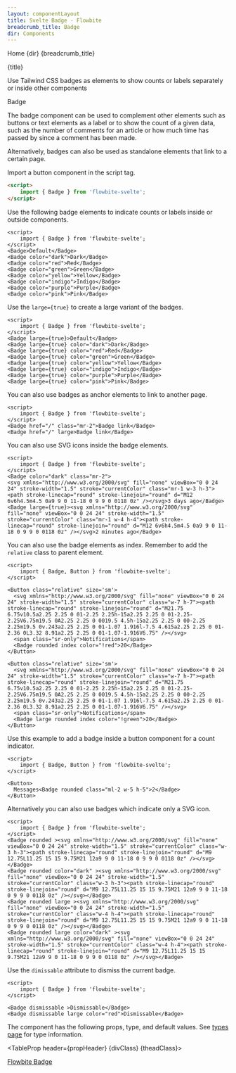 ```yaml
---
layout: componentLayout
title: Svelte Badge - Flowbite
breadcrumb_title: Badge
dir: Components
---
```


<script>
  import { Htwo, ExampleDiv, GitHubSource, CompoDescription, TableProp, TableDefaultRow} from '../utils'
  import { Breadcrumb, BreadcrumbItem, Heading, P, A } from '$lib'
  
  import { props as badgeProps } from '../props/Badge.json'
  // Props table
  let propHeader = ['Name', 'Type', 'Default']
	let divClass='w-full relative overflow-x-auto shadow-md sm:rounded-lg py-4'
  let theadClass ='text-xs text-gray-700 uppercase bg-gray-50 dark:bg-gray-700 dark:text-white'
</script>

<Breadcrumb class="pt-16 py-8">
  <BreadcrumbItem href="/" home >Home</BreadcrumbItem>
  <BreadcrumbItem>{dir}</BreadcrumbItem>
  <BreadcrumbItem>{breadcrumb_title}</BreadcrumbItem>
</Breadcrumb>

<Heading class="mb-2" tag="h1" customSize="text-3xl">{title}</Heading>

<CompoDescription>Use Tailwind CSS badges as elements to show counts or labels separately or inside other components</CompoDescription>

<ExampleDiv>
<GitHubSource href="badges/Badge.svelte">Badge</GitHubSource>
</ExampleDiv>

The badge component can be used to complement other elements such as buttons or text elements as a label or to show the count of a given data, such as the number of comments for an article or how much time has passed by since a comment has been made.

Alternatively, badges can also be used as standalone elements that link to a certain page.

<Htwo label="Setup" />

Import a button component in the script tag.

```html
<script>
	import { Badge } from 'flowbite-svelte';
</script>
```

<Htwo label="Default badge" />

Use the following badge elements to indicate counts or labels inside or outside components.

```svelte example class="flex gap-1" hideScript
<script>
	import { Badge } from 'flowbite-svelte';
</script>
<Badge>Default</Badge>
<Badge color="dark">Dark</Badge>
<Badge color="red">Red</Badge>
<Badge color="green">Green</Badge>
<Badge color="yellow">Yellow</Badge>
<Badge color="indigo">Indigo</Badge>
<Badge color="purple">Purple</Badge>
<Badge color="pink">Pink</Badge>
```

<Htwo label="Large badges" />

Use the `large={true}` to create a large variant of the badges.

```svelte example class="flex gap-1" hideScript
<script>
	import { Badge } from 'flowbite-svelte';
</script>
<Badge large={true}>Default</Badge>
<Badge large={true} color="dark">Dark</Badge>
<Badge large={true} color="red">Red</Badge>
<Badge large={true} color="green">Green</Badge>
<Badge large={true} color="yellow">Yellow</Badge>
<Badge large={true} color="indigo">Indigo</Badge>
<Badge large={true} color="purple">Purple</Badge>
<Badge large={true} color="pink">Pink</Badge>
```

<Htwo label="Badges as links" />

You can also use badges as anchor elements to link to another page.

```svelte example hideScript
<script>
	import { Badge } from 'flowbite-svelte';
</script>
<Badge href="/" class="mr-2">Badge link</Badge>
<Badge href="/" large>Badge link</Badge>
```

<Htwo label="Badges with icon" />

You can also use SVG icons inside the badge elements.

```svelte example hideScript
<script>
	import { Badge } from 'flowbite-svelte';
</script>
<Badge color="dark" class="mr-2">
<svg xmlns="http://www.w3.org/2000/svg" fill="none" viewBox="0 0 24 24" stroke-width="1.5" stroke="currentColor" class="mr-1 w-3 h-3"><path stroke-linecap="round" stroke-linejoin="round" d="M12 6v6h4.5m4.5 0a9 9 0 11-18 0 9 9 0 0118 0z" /></svg>3 days ago</Badge>
<Badge large={true}><svg xmlns="http://www.w3.org/2000/svg" fill="none" viewBox="0 0 24 24" stroke-width="1.5" stroke="currentColor" class="mr-1 w-4 h-4"><path stroke-linecap="round" stroke-linejoin="round" d="M12 6v6h4.5m4.5 0a9 9 0 11-18 0 9 9 0 0118 0z" /></svg>2 minutes ago</Badge>
```

<Htwo label="Notification badge" />

You can also use the badge elements as index. Remember to add the `relative` class to parent element.

```svelte example class="flex gap-4" 
<script>
	import { Badge, Button } from 'flowbite-svelte';
</script>

<Button class="relative" size='sm'>
  <svg xmlns="http://www.w3.org/2000/svg" fill="none" viewBox="0 0 24 24" stroke-width="1.5" stroke="currentColor" class="w-7 h-7"><path stroke-linecap="round" stroke-linejoin="round" d="M21.75 6.75v10.5a2.25 2.25 0 01-2.25 2.25h-15a2.25 2.25 0 01-2.25-2.25V6.75m19.5 0A2.25 2.25 0 0019.5 4.5h-15a2.25 2.25 0 00-2.25 2.25m19.5 0v.243a2.25 2.25 0 01-1.07 1.916l-7.5 4.615a2.25 2.25 0 01-2.36 0L3.32 8.91a2.25 2.25 0 01-1.07-1.916V6.75" /></svg>
  <span class="sr-only">Notifications</span>
  <Badge rounded index color="!red">20</Badge>
</Button>

<Button class="relative" size='sm'>
  <svg xmlns="http://www.w3.org/2000/svg" fill="none" viewBox="0 0 24 24" stroke-width="1.5" stroke="currentColor" class="w-7 h-7"><path stroke-linecap="round" stroke-linejoin="round" d="M21.75 6.75v10.5a2.25 2.25 0 01-2.25 2.25h-15a2.25 2.25 0 01-2.25-2.25V6.75m19.5 0A2.25 2.25 0 0019.5 4.5h-15a2.25 2.25 0 00-2.25 2.25m19.5 0v.243a2.25 2.25 0 01-1.07 1.916l-7.5 4.615a2.25 2.25 0 01-2.36 0L3.32 8.91a2.25 2.25 0 01-1.07-1.916V6.75" /></svg>
  <span class="sr-only">Notifications</span>
  <Badge large rounded index color="!green">20</Badge>
</Button>
```

<Htwo label="Button with badge" />

Use this example to add a badge inside a button component for a count indicator.

```svelte example class="flex gap-4"
<script>
	import { Badge, Button } from 'flowbite-svelte';
</script>

<Button>
  Messages<Badge rounded class="ml-2 w-5 h-5">2</Badge>
</Button>
```

<Htwo label="Badge with icon only" />

Alternatively you can also use badges which indicate only a SVG icon.

```svelte example class="gap-4" hideScript
<script>
	import { Badge } from 'flowbite-svelte';
</script>
<Badge rounded ><svg xmlns="http://www.w3.org/2000/svg" fill="none" viewBox="0 0 24 24" stroke-width="1.5" stroke="currentColor" class="w-3 h-3"><path stroke-linecap="round" stroke-linejoin="round" d="M9 12.75L11.25 15 15 9.75M21 12a9 9 0 11-18 0 9 9 0 0118 0z" /></svg></Badge>
<Badge rounded color="dark" ><svg xmlns="http://www.w3.org/2000/svg" fill="none" viewBox="0 0 24 24" stroke-width="1.5" stroke="currentColor" class="w-3 h-3"><path stroke-linecap="round" stroke-linejoin="round" d="M9 12.75L11.25 15 15 9.75M21 12a9 9 0 11-18 0 9 9 0 0118 0z" /></svg></Badge>
<Badge rounded large ><svg xmlns="http://www.w3.org/2000/svg" fill="none" viewBox="0 0 24 24" stroke-width="1.5" stroke="currentColor" class="w-4 h-4"><path stroke-linecap="round" stroke-linejoin="round" d="M9 12.75L11.25 15 15 9.75M21 12a9 9 0 11-18 0 9 9 0 0118 0z" /></svg></Badge>
<Badge rounded large color="dark" ><svg xmlns="http://www.w3.org/2000/svg" fill="none" viewBox="0 0 24 24" stroke-width="1.5" stroke="currentColor" class="w-4 h-4"><path stroke-linecap="round" stroke-linejoin="round" d="M9 12.75L11.25 15 15 9.75M21 12a9 9 0 11-18 0 9 9 0 0118 0z" /></svg></Badge>
```

<Htwo label="Dismissable badges" />

Use the `dimissable` attribute to dismiss the current badge.

```svelte example class="gap-4" hideScript
<script>
	import { Badge } from 'flowbite-svelte';
</script>

<Badge dismissable >Dismissable</Badge>
<Badge dismissable large color="red">Dismissable</Badge>
```

<Htwo label="Props" />

The component has the following props, type, and default values. See <A href="/pages/types">types 
 page</A> for type information.

<TableProp header={propHeader} {divClass} {theadClass}>
  <TableDefaultRow items={badgeProps} rowState='hover' />
</TableProp>

<Htwo label="References" />
		
<P>
  <A href="https://flowbite.com/docs/components/badge/" target="_blank" class="link"
    >Flowbite Badge</A>
</P>
		